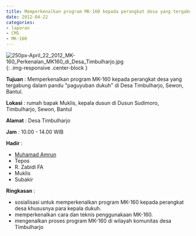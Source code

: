 ```yaml
---
title: Memperkenalkan program MK-160 kepada perangkat desa yang tergabung dalam pandu "paguyuban dukuh" di Desa Timbulharjo, Sewon, Bantul.
date: 2012-04-22
categories:
- laporan
- CMS
- MK-160
---
```


![250px-April_22_2012_MK-160_Perkenalan_MK160_di_Desa_Timbulharjo.jpg](/uploads/250px-April_22_2012_MK-160_Perkenalan_MK160_di_Desa_Timbulharjo.jpg){: .img-responsive .center-block }

**Tujuan** : Memperkenalkan program MK-160 kepada perangkat desa yang tergabung dalam pandu "paguyuban dukuh" di Desa Timbulharjo, Sewon, Bantul.

**Lokasi** : rumah bapak Muklis, kepala dusun di Dusun Sudimoro, Timbulharjo, Sewon, Bantul 

**Alamat** : Desa Timbulharjo  

**Jam** : 10.00 - 14.00 WIB

**Hadir** : 
* [Muhamad Amrun](http://wiki.ciptamedia.org/wiki/Muhamad_Amrun)
* Tepos
* R. Zabidi FA
* Muklis
* Subakir

**Ringkasan** : 
* sosialisasi untuk memperkenalkan program MK-160 kepada perangkat desa khususnya para kepala dukuh. 
* memperkenalkan cara dan teknis penggunakaan MK-160.
* mengenalkan proses program MK-160 di wilayah komunitas desa Timbulharjo
